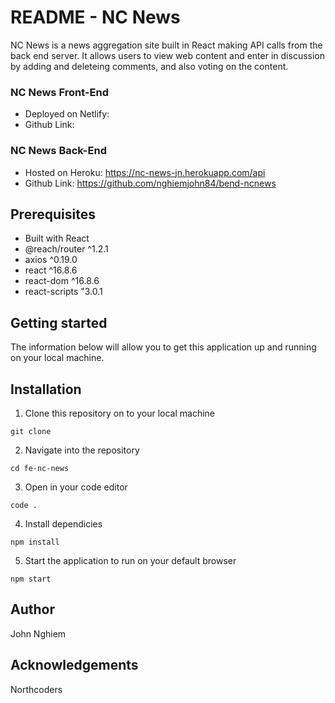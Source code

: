# README - NC News

NC News is a news aggregation site built in React making API calls from the back end server.  It allows users to view web content and enter in discussion by adding and deleteing comments, and also voting on the content.

### NC News Front-End
* Deployed on Netlify:
* Github Link:

### NC News Back-End
* Hosted on Heroku: https://nc-news-jn.herokuapp.com/api
* Github Link: https://github.com/nghiemjohn84/bend-ncnews

## Prerequisites
* Built with React
* @reach/router ^1.2.1
* axios ^0.19.0
* react ^16.8.6
* react-dom ^16.8.6
* react-scripts "3.0.1

## Getting started
The information below will allow you to get this application up and running on your local machine.


## Installation

1. Clone this repository on to your local machine 

```
git clone 
```

2. Navigate into the repository
```
cd fe-nc-news
```

3. Open in your code editor
```
code .
```

4. Install dependicies
```
npm install
```

5. Start the application to run on your default browser
```
npm start
```
## Author
John Nghiem

## Acknowledgements
Northcoders
